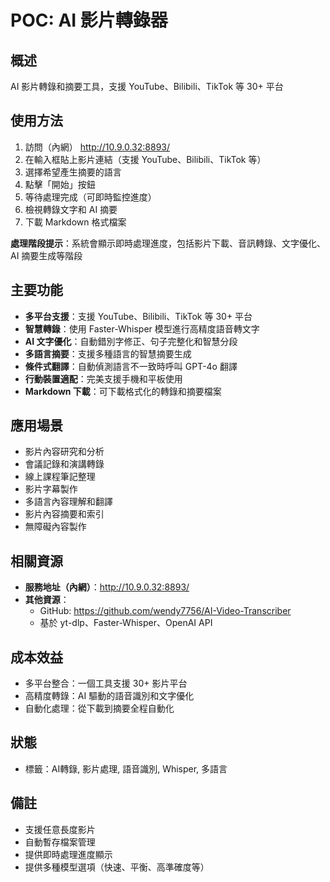 # POC: AI 影片轉錄器

## 概述
AI 影片轉錄和摘要工具，支援 YouTube、Bilibili、TikTok 等 30+ 平台

## 使用方法
1. 訪問（內網） http://10.9.0.32:8893/
2. 在輸入框貼上影片連結（支援 YouTube、Bilibili、TikTok 等）
3. 選擇希望產生摘要的語言
4. 點擊「開始」按鈕
5. 等待處理完成（可即時監控進度）
6. 檢視轉錄文字和 AI 摘要
7. 下載 Markdown 格式檔案

**處理階段提示**：系統會顯示即時處理進度，包括影片下載、音訊轉錄、文字優化、AI 摘要生成等階段

## 主要功能
- **多平台支援**：支援 YouTube、Bilibili、TikTok 等 30+ 平台
- **智慧轉錄**：使用 Faster-Whisper 模型進行高精度語音轉文字
- **AI 文字優化**：自動錯別字修正、句子完整化和智慧分段
- **多語言摘要**：支援多種語言的智慧摘要生成
- **條件式翻譯**：自動偵測語言不一致時呼叫 GPT-4o 翻譯
- **行動裝置適配**：完美支援手機和平板使用
- **Markdown 下載**：可下載格式化的轉錄和摘要檔案

## 應用場景
- 影片內容研究和分析
- 會議記錄和演講轉錄
- 線上課程筆記整理
- 影片字幕製作
- 多語言內容理解和翻譯
- 影片內容摘要和索引
- 無障礙內容製作

## 相關資源
- **服務地址（內網）**：http://10.9.0.32:8893/
- **其他資源**：
  - GitHub: https://github.com/wendy7756/AI-Video-Transcriber
  - 基於 yt-dlp、Faster-Whisper、OpenAI API

## 成本效益
- 多平台整合：一個工具支援 30+ 影片平台
- 高精度轉錄：AI 驅動的語音識別和文字優化
- 自動化處理：從下載到摘要全程自動化

## 狀態
- 標籤：AI轉錄, 影片處理, 語音識別, Whisper, 多語言

## 備註
- 支援任意長度影片
- 自動暫存檔案管理
- 提供即時處理進度顯示
- 提供多種模型選項（快速、平衡、高準確度等）
